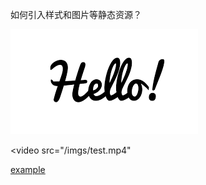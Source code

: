 如何引入样式和图片等静态资源？

![img](/imgs/hello.png)

<video 
	src="/imgs/test.mp4"
></video>

[example](/examples.js)